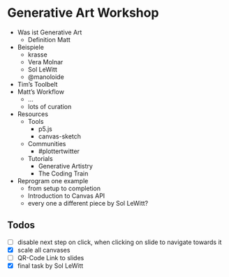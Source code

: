 # Generative Art Workshop

- Was ist Generative Art
    - Definition Matt
- Beispiele
    - krasse
    - Vera Molnar
    - Sol LeWitt
    - @manoloide
- Tim’s Toolbelt
- Matt’s Workflow
    - …
    - lots of curation
- Resources
    - Tools
        - p5.js
        - canvas-sketch
    - Communities
        - #plottertwitter
    - Tutorials
        - Generative Artistry
        - The Coding Train
- Reprogram one example
    - from setup to completion
    - Introduction to Canvas API
    - every one a different piece by Sol LeWitt?

## Todos
- [ ] disable next step on click, when clicking on slide to navigate towards it
- [x] scale all canvases
- [ ] QR-Code Link to slides
- [x] final task by Sol LeWitt